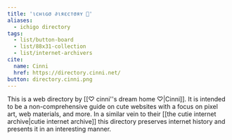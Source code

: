 ```yaml
---
title: 'ιcнιɢσ ∂ιяɛcтσяʏ 🍓'
aliases:
  - ichigo directory
tags:
  - list/button-board
  - list/88x31-collection
  - list/internet-archivers
cite:
  name: Cinni
  href: https://directory.cinni.net/
button: directory.cinni.png
---
```


This is a web directory by [[♡ cinni''s dream home ♡|Cinni]]. It is intended to be a non-comprehensive guide on cute websites with a focus on pixel art, web materials, and more. In a similar vein to their [[the cutie internet archive|cutie internet archive]] this directory preserves internet history and presents it in an interesting manner.